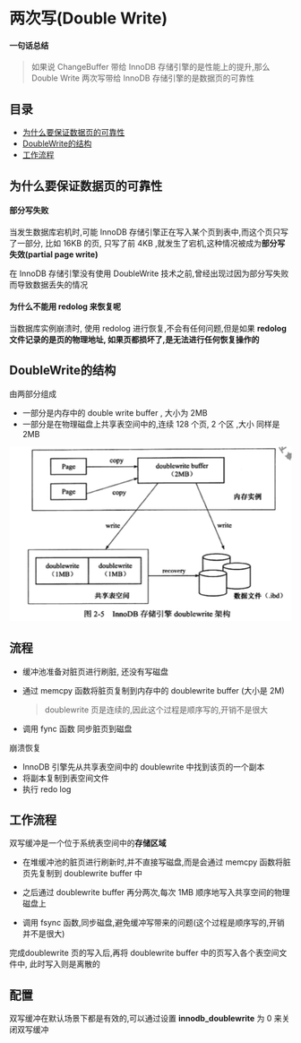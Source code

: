 # 两次写(Double Write)

#### 一句话总结

> 如果说 ChangeBuffer 带给 InnoDB 存储引擎的是性能上的提升,那么 Double Write 两次写带给 InnoDB 存储引擎的是数据页的可靠性

## 目录

- [为什么要保证数据页的可靠性](#为什么要保证数据页的可靠性)
- [DoubleWrite的结构](#DoubleWrite的结构)
- [工作流程](#工作流程)

## 为什么要保证数据页的可靠性

#### 部分写失败

当发生数据库宕机时,可能 InnoDB 存储引擎正在写入某个页到表中,而这个页只写了一部分, 比如 16KB 的页, 只写了前 4KB ,就发生了宕机,这种情况被成为**部分写失效(partial page write)** 

在 InnoDB 存储引擎没有使用 DoubleWrite 技术之前,曾经出现过因为部分写失败而导致数据丢失的情况

#### 为什么不能用 redolog 来恢复呢

当数据库实例崩溃时, 使用 redolog 进行恢复,不会有任何问题,但是如果 **redolog 文件记录的是页的物理地址, 如果页都损坏了,是无法进行任何恢复操作的**

## DoubleWrite的结构

由两部分组成

- 一部分是内存中的 double write buffer , 大小为 2MB
- 一部分是在物理磁盘上共享表空间中的,连续 128 个页, 2 个区 ,大小 同样是 2MB

![image-20200824132806563](../../../../assets/image-20200824132806563.png)

## 流程

- 缓冲池准备对脏页进行刷脏, 还没有写磁盘

- 通过 memcpy 函数将脏页复制到内存中的 doublewrite buffer (大小是 2M) 

  > doublewrite 页是连续的,因此这个过程是顺序写的,开销不是很大

- 调用 fync 函数 同步脏页到磁盘

崩溃恢复

- InnoDB 引擎先从共享表空间中的 doublewrite 中找到该页的一个副本
- 将副本复制到表空间文件
- 执行 redo log

## 工作流程

双写缓冲是一个位于系统表空间中的**存储区域**

- 在堆缓冲池的脏页进行刷新时,并不直接写磁盘,而是会通过 memcpy 函数将脏页先复制到 doublewrite buffer 中

- 之后通过 doublewrite buffer 再分两次,每次 1MB 顺序地写入共享空间的物理磁盘上
- 调用 fsync 函数,同步磁盘,避免缓冲写带来的问题(这个过程是顺序写的,开销并不是很大)

完成doublewrite 页的写入后,再将 doublewrite buffer 中的页写入各个表空间文件中, 此时写入则是离散的



## 配置

双写缓冲在默认场景下都是有效的,可以通过设置 **innodb_doublewrite** 为 0 来关闭双写缓冲

